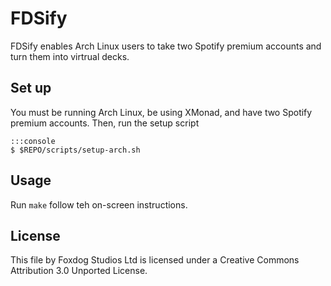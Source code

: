 FDSify
======

FDSify enables Arch Linux users to take two Spotify premium accounts and turn
them into virtrual decks.

Set up
------

You must be running Arch Linux, be using XMonad, and have two Spotify premium
accounts. Then, run the setup script

    :::console
    $ $REPO/scripts/setup-arch.sh


Usage
-----

Run `make` follow teh on-screen instructions.

License
-------

This file by Foxdog Studios Ltd is licensed under a Creative Commons
Attribution 3.0 Unported License.

